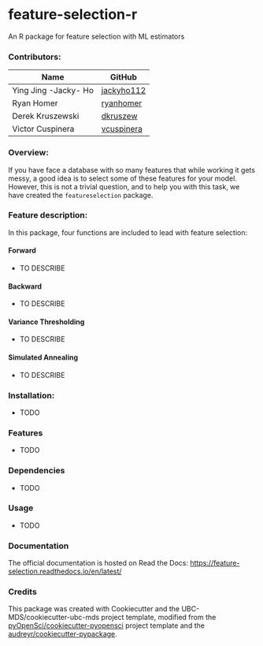 # feature-selection-r
An R package for feature selection with ML estimators


### Contributors:
|Name|GitHub|
|----|-------------|
|Ying Jing -Jacky- Ho |[jackyho112](https://github.com/jackyho112)|
|Ryan Homer |[ryanhomer](https://github.com/ryanhomer)|
|Derek Kruszewski |[dkruszew](https://github.com/dkruszew)|
|Victor Cuspinera |[vcuspinera](https://github.com/vcuspinera)|

### Overview:
If you have face a database with so many features that while working it gets messy, a good idea is to select some of these features for your model. However, this is not a trivial question, and to help you with this task, we have created the `featureselection` package.

### Feature description:
In this package, four functions are included to lead with feature selection:

#### Forward
- TO DESCRIBE

#### Backward
- TO DESCRIBE

#### Variance Thresholding  
- TO DESCRIBE

#### Simulated Annealing  
- TO DESCRIBE

### Installation:

- TODO

### Features
- TODO

### Dependencies

- TODO

### Usage

- TODO

### Documentation
The official documentation is hosted on Read the Docs: <https://feature-selection.readthedocs.io/en/latest/>

### Credits
This package was created with Cookiecutter and the UBC-MDS/cookiecutter-ubc-mds project template, modified from the [pyOpenSci/cookiecutter-pyopensci](https://github.com/pyOpenSci/cookiecutter-pyopensci) project template and the [audreyr/cookiecutter-pypackage](https://github.com/audreyr/cookiecutter-pypackage).
